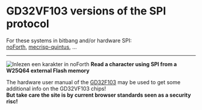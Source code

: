 # GD32VF103 versions of the SPI protocol

For these systems in bitbang and/or hardware SPI:  
    [noForth](noForth), [mecrisp-quintus](mecrisp-quintus), ...

  ***  

![Inlezen een karakter in noForth](https://user-images.githubusercontent.com/11397265/120066830-9a2a3d00-c078-11eb-8c5e-d7b48160e945.jpg)
****Read a character using SPI from a W25Q64 external Flash memory****

The hardware user manual of the [GD32F103](http://www.gd32mcu.com/download/down/document_id/181/path_type/1)
may be used to get some additional info on the GD32VF103 chips!  
**But take care the site is by current browser standards seen as a security risc!**

